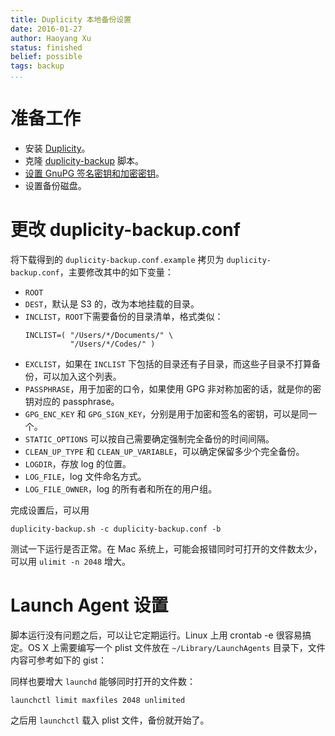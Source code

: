 ```yaml
---
title: Duplicity 本地备份设置
date: 2016-01-27
author: Haoyang Xu
status: finished
belief: possible
tags: backup
...
```


<!-- Status choices are: links, notes, draft, in progress, finished -->
<!-- belief tags are: certain, highly likely, likely, possible, unlikely, highly unlikely, remote, impossible -->

# 准备工作

- 安装 [Duplicity][duplicity]。
- 克隆 [duplicity-backup][duplicity-backup] 脚本。
- [设置 GnuPG 签名密钥和加密密钥][gnupg]。
- 设置备份磁盘。

# 更改 duplicity-backup.conf

将下载得到的 `duplicity-backup.conf.example` 拷贝为 `duplicity-backup.conf`，主要修改其中的如下变量：

- `ROOT`
- `DEST`，默认是 S3 的，改为本地挂载的目录。
- `INCLIST`，`ROOT`下需要备份的目录清单，格式类似：
  ```
  INCLIST=( "/Users/*/Documents/" \
            "/Users/*/Codes/" )
  ```
- `EXCLIST`，如果在 `INCLIST` 下包括的目录还有子目录，而这些子目录不打算备份，可以加入这个列表。
- `PASSPHRASE`，用于加密的口令，如果使用 GPG 非对称加密的话，就是你的密钥对应的 passphrase。
- `GPG_ENC_KEY` 和 `GPG_SIGN_KEY`，分别是用于加密和签名的密钥，可以是同一个。
- `STATIC_OPTIONS` 可以按自己需要确定强制完全备份的时间间隔。
- `CLEAN_UP_TYPE` 和 `CLEAN_UP_VARIABLE`，可以确定保留多少个完全备份。
- `LOGDIR`，存放 log 的位置。
- `LOG_FILE`，log 文件命名方式。
- `LOG_FILE_OWNER`，log 的所有者和所在的用户组。

完成设置后，可以用

```
duplicity-backup.sh -c duplicity-backup.conf -b
```

测试一下运行是否正常。在 Mac 系统上，可能会报错同时可打开的文件数太少，可以用 `ulimit -n 2048` 增大。

# Launch Agent 设置

脚本运行没有问题之后，可以让它定期运行。Linux 上用 crontab -e 很容易搞定。OS X 上需要编写一个 plist 文件放在 `~/Library/LaunchAgents` 目录下，文件内容可参考如下的 gist：

<script src="https://gist.github.com/celadevra/8fa727f0cf562d2c4266.js"></script>

同样也要增大 `launchd` 能够同时打开的文件数：

```
launchctl limit maxfiles 2048 unlimited
```

之后用 `launchctl` 载入 plist 文件，备份就开始了。

[duplicity-backup]: https://github.com/zertrin/duplicity-backup
[duplicity]: http://duplicity.nongnu.org/
[gnupg]: http://expoundite.net/gpg-intro
